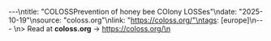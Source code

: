 ---\ntitle: "COLOSSPrevention of honey bee COlony LOSSes"\ndate: "2025-10-19"\nsource: "coloss.org"\nlink: "https://coloss.org/"\ntags: [europe]\n---
\n> Read at **coloss.org** → https://coloss.org/\n